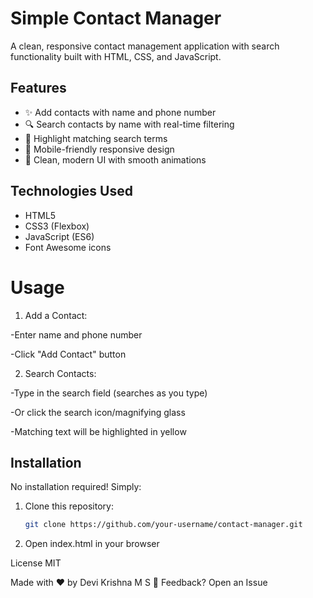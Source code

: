 # Simple Contact Manager

A clean, responsive contact management application with search functionality built with HTML, CSS, and JavaScript.

## Features

- ✨ Add contacts with name and phone number
- 🔍 Search contacts by name with real-time filtering
- 🌟 Highlight matching search terms
- 📱 Mobile-friendly responsive design
- 🎨 Clean, modern UI with smooth animations

## Technologies Used

- HTML5
- CSS3 (Flexbox)
- JavaScript (ES6)
- Font Awesome icons

# Usage

1. Add a Contact:

-Enter name and phone number

-Click "Add Contact" button

2. Search Contacts:

-Type in the search field (searches as you type)

-Or click the search icon/magnifying glass

-Matching text will be highlighted in yellow

## Installation

No installation required! Simply:

1. Clone this repository:
   ```bash
   git clone https://github.com/your-username/contact-manager.git
   
2. Open index.html in your browser

License
MIT

Made with ❤ by Devi Krishna M S
📧 Feedback? Open an Issue

